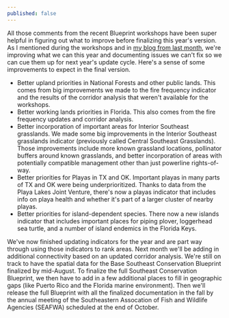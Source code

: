 ```yaml
---
published: false
---
```

All those comments from the recent Blueprint workshops have been super helpful in figuring out what to improve before finalizing this year's version. As I mentioned during the workshops and in [my blog from last month](https://secassoutheast.org/2022/05/26/Results-from-draft-Blueprint-review-at-workshops-and-next-steps.html), we're improving what we can this year and documenting issues we can't fix so we can cue them up for next year's update cycle. Here's a sense of some improvements to expect in the final version.

- Better upland priorities in National Forests and other public lands. This comes from big improvements we made to the fire frequency indicator and the results of the corridor analysis that weren't available for the workshops.
- Better working lands priorities in Florida. This also comes from the fire frequency updates and corridor analysis.
- Better incorporation of important areas for Interior Southeast grasslands. We made some big improvements in the Interior Southeast grasslands indicator (previously called Central Southeast Grasslands). Those improvements include more known grassland locations, pollinator buffers around known grasslands, and better incorporation of areas with potentially compatible management other than just powerline rights-of-way.  
- Better priorities for Playas in TX and OK. Important playas in many parts of TX and OK were being underprioritized. Thanks to data from the Playa Lakes Joint Venture, there's now a playas indicator that includes info on playa health and whether it's part of a larger cluster of nearby playas.
- Better priorities for island-dependent species. There now a new islands indicator that includes important places for piping plover, loggerhead sea turtle, and a number of island endemics in the Florida Keys.

We've now finished updating indicators for the year and are part way through using those indicators to rank areas. Next month we'll be adding in additional connectivity based on an updated corridor analysis. We're still on track to have the spatial data for the Base Southeast Conservation Blueprint finalized by mid-August. To finalize the full Southeast Conservation Blueprint, we then have to add in a few additional places to fill in geographic gaps (like Puerto Rico and the Florida marine environment). Then we'll release the full Blueprint with all the finalized documentation in the fall by the annual meeting of the Southeastern Assocation of Fish and Wildlife Agencies (SEAFWA) scheduled at the end of October.